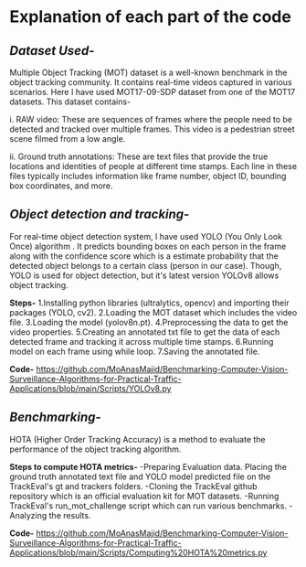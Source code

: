 # **Explanation of each part of the code**

## *Dataset Used-*

Multiple Object Tracking (MOT) dataset is a well-known benchmark in the object tracking community. It contains real-time videos captured in various scenarios. Here I have used MOT17-09-SDP dataset from one of the MOT17 datasets. This dataset contains-

i. RAW video: These are sequences of frames where the people need to be detected and tracked over multiple frames. This video is a pedestrian street scene filmed from a low angle.

ii. Ground truth annotations: These are text files that provide the true locations and identities of people at different time stamps. Each line in these  files typically includes information like frame number, object ID, bounding box coordinates, and more. 

## *Object detection and tracking-*

For real-time object detection system, I have used YOLO (You Only Look Once) algorithm . It predicts bounding boxes on each person in the frame along with the confidence score which is a estimate probability that the detected object belongs to a certain class (person in our case). Though, YOLO is used for object detection, but it's latest version YOLOv8 allows object tracking.

**Steps-** 
1.Installing python libraries (ultralytics, opencv) and importing their packages (YOLO, cv2).
2.Loading the MOT dataset which includes the video file.
3.Loading the model (yolov8n.pt).
4.Preprocessing the data to get the video properties.
5.Creating an annotated txt file to get the data of each detected frame and tracking it across multiple time stamps.
6.Running model on each frame using while loop.
7.Saving the annotated file.

**Code-**
https://github.com/MoAnasMajid/Benchmarking-Computer-Vision-Surveillance-Algorithms-for-Practical-Traffic-Applications/blob/main/Scripts/YOLOv8.py

## *Benchmarking-*

HOTA (Higher Order Tracking Accuracy) is a method to evaluate the performance of the object tracking algorithm.

**Steps to compute HOTA metrics-**
-Preparing Evaluation data. Placing the ground truth annotated text file and YOLO model predicted file on the TrackEval's gt and trackers folders.
-Cloning the TrackEval github repository which is an official evaluation kit for MOT datasets.
-Running TrackEval's run_mot_challenge script which can run various benchmarks. 
-Analyzing the results.

**Code-**
https://github.com/MoAnasMajid/Benchmarking-Computer-Vision-Surveillance-Algorithms-for-Practical-Traffic-Applications/blob/main/Scripts/Computing%20HOTA%20metrics.py
